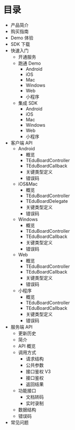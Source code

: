 # 目录


- 产品简介
- 购买指南
- Demo 体验
- SDK 下载
- 快速入门
    - 开通服务
    - 跑通 Demo
        - Android
        - iOS
        - Mac
        - Windows
        - Web
        - 小程序
    - 集成 SDK
        - Android
        - iOS
        - Mac
        - Windows
        - Web
        - 小程序
- 客户端 API
    - Android
        - 概览
        - TEduBoardController
        - TEduBoardCallback
        - 关键类型定义
        - 错误码
    - iOS&Mac
        - 概览
        - TEduBoardController
        - TEduBoardDelegate
        - 关键类型定义
        - 错误码
    - Windows
        - 概览
        - TEduBoardController
        - TEduBoardCallback
        - 关键类型定义
        - 错误码
    - Web
        - 概览
        - TEduBoardController
        - TEduBoardCallback
        - 关键类型定义
        - 错误码
    - 小程序
        - 概览
        - TEduBoardController
        - TEduBoardCallback
        - 关键类型定义
        - 错误码
- 服务端 API
    - 更新历史
    - 简介
    - API 概览
    - 调用方式
        - 请求结构
        - 公共参数
        - 接口鉴权 V3
        - 接口鉴权
        - 返回结果
    - 功能接口
        - 文档转码
        - 实时录制
    - 数据结构
    - 错误码
- 常见问题

